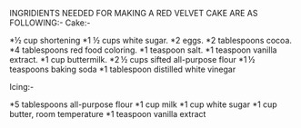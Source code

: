 INGRIDIENTS NEEDED FOR MAKING A RED VELVET CAKE ARE AS FOLLOWING:-
Cake:-

*½ cup shortening
*1 ½ cups white sugar.
*2 eggs.
*2 tablespoons cocoa.
*4 tablespoons red food coloring.
*1 teaspoon salt.
*1 teaspoon vanilla extract.
*1 cup buttermilk.
*2 ½ cups sifted all-purpose flour
*1 ½ teaspoons baking soda
*1 tablespoon distilled white vinegar
 
 Icing:-

*5 tablespoons all-purpose flour
*1 cup milk
*1 cup white sugar
*1 cup butter, room temperature
*1 teaspoon vanilla extract